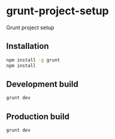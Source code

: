 # grunt-project-setup
Grunt project setup

## Installation
```sh
npm install -g grunt
npm install
```

## Development build
```sh
grunt dev
```

## Production build
```sh
grunt dev
```
